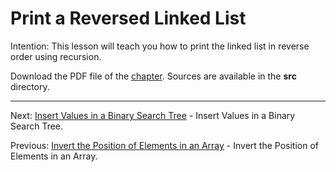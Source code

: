 # Print a Reversed Linked List

Intention: This lesson will teach you how to print the linked list in reverse order using recursion.

Download the PDF file of the [chapter](chapter_17.pdf). Sources are available in the <b>src</b> directory. 


<hr>

Next: [Insert Values in a Binary Search Tree](chapter_18.md "Insert Values in a Binary Search Tree") - 
Insert Values in a Binary Search Tree.

Previous: [Invert the Position of Elements in an Array](chapter_16.md "Invert the Position of Elements in an Array") - 
Invert the Position of Elements in an Array.